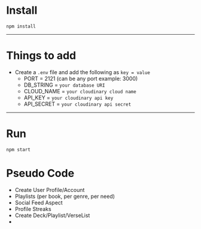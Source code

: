# Install

`npm install`

---

# Things to add

- Create a `.env` file and add the following as `key = value`
  - PORT = 2121 (can be any port example: 3000)
  - DB_STRING = `your database URI`
  - CLOUD_NAME = `your cloudinary cloud name`
  - API_KEY = `your cloudinary api key`
  - API_SECRET = `your cloudinary api secret`

---

# Run

`npm start`


# Pseudo Code

- Create User Profile/Account
- Playlists (per book, per genre, per need)
- Social Feed Aspect
- Profile Streaks
- Create Deck/Playlist/VerseList
- 